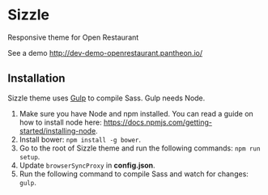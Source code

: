 # Sizzle
Responsive theme for Open Restaurant

See a demo http://dev-demo-openrestaurant.pantheon.io/

## Installation
Sizzle theme uses [Gulp](http://gulpjs.com) to compile Sass. Gulp needs Node.

1. Make sure you have Node and npm installed. You can read a guide on how to install node here: https://docs.npmjs.com/getting-started/installing-node.
2. Install bower: `npm install -g bower`.
3. Go to the root of Sizzle theme and run the following commands: `npm run setup`.
4. Update `browserSyncProxy` in **config.json**.
5. Run the following command to compile Sass and watch for changes: `gulp`.
